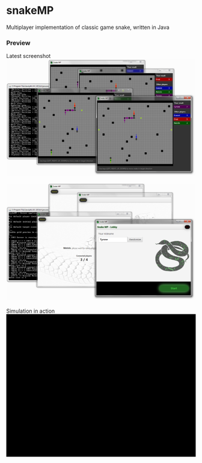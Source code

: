 # snakeMP
Multiplayer implementation of classic game snake, written in Java

### Preview
Latest screenshot<br/>
![Alt Text](git/preview002.png)<br/><br/>
![Alt Text](git/preview001.png)<br/><br/>
Simulation in action<br/>
![Alt Text](git/smp_preview_001.gif)
